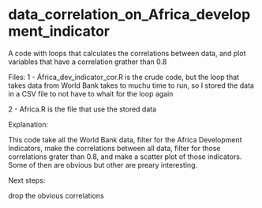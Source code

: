 # data_correlation_on_Africa_development_indicator
A code with loops that calculates the correlations between data, and plot variables that have a correlation grather than 0.8

Files:
1 - África_dev_indicator_cor.R is the crude code, but the loop that takes data from World Bank takes to muchu time to run, so I stored the data in a CSV file to not have to whait for the loop again

2 - Africa.R is the file that use the stored data

Explanation:

This code take all the World Bank data, filter for the Africa Development Indicators, make the correlations between all data, filter for those correlations grater than 0.8, and make a scatter plot of those indicators. Some of then are obvious but other are preary interesting.

Next steps: 

drop the obvious correlations
